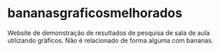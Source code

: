 # bananasgraficosmelhorados
Website de demonstração de resultados de pesquisa de sala de aula utilizando gráficos. Não é relacionado de forma alguma com bananas.
